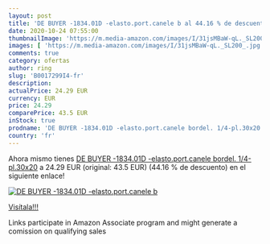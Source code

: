 ```yaml
---
layout: post
title: 'DE BUYER -1834.01D -elasto.port.canele b al 44.16 % de descuento'
date: 2020-10-24 07:55:00
thumbnailImage: 'https://m.media-amazon.com/images/I/31jsMBaW-qL._SL200_.jpg'
images: [ 'https://m.media-amazon.com/images/I/31jsMBaW-qL._SL200_.jpg' ]
comments: true
category: ofertas
author: ring
slug: 'B0017299I4-fr'
description:
actualPrice: 24.29 EUR
currency: EUR
price: 24.29
comparePrice: 43.5 EUR
inStock: true
prodname: 'DE BUYER -1834.01D -elasto.port.canele bordel. 1/4-pl.30x20'
country: 'fr'
---
```


Ahora mismo tienes [DE BUYER -1834.01D -elasto.port.canele bordel. 1/4-pl.30x20](https://www.amazon.fr/dp/B0017299I4/?tag=tolees0d-21) a 24.29 EUR (original: 43.5 EUR) (44.16 %  de descuento) en el siguiente enlace!

[![DE BUYER -1834.01D -elasto.port.canele b](https://m.media-amazon.com/images/I/31jsMBaW-qL._SL200_.jpg)](https://www.amazon.fr/dp/B0017299I4/?tag=tolees0d-21)

[Visítala!!!](https://www.amazon.fr/dp/B0017299I4/?tag=tolees0d-21)

Links participate in Amazon Associate program and might generate a comission on qualifying sales
